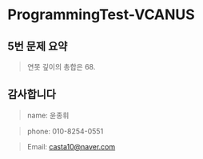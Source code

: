 # ProgrammingTest-VCANUS
## 5번 문제 요약
> 연못 깊이의 총합은 68.


## 감사합니다
> name: 윤종휘

> phone: 010-8254-0551

> Email: casta10@naver.com
